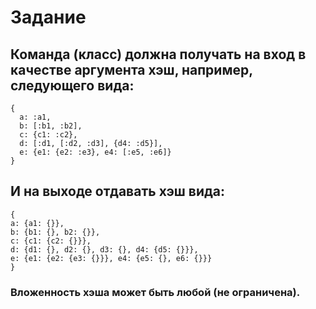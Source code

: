 # Задание

## Команда (класс) должна получать на вход в качестве аргумента хэш, например, следующего вида:

```
{
  a: :a1,
  b: [:b1, :b2],
  c: {c1: :c2},
  d: [:d1, [:d2, :d3], {d4: :d5}],
  e: {e1: {e2: :e3}, e4: [:e5, :e6]}
}
```

## И на выходе отдавать хэш вида:

```
{
a: {a1: {}},
b: {b1: {}, b2: {}},
c: {c1: {c2: {}}},
d: {d1: {}, d2: {}, d3: {}, d4: {d5: {}}},
e: {e1: {e2: {e3: {}}}, e4: {e5: {}, e6: {}}}
}
```

### Вложенность хэша может быть любой (не ограничена).